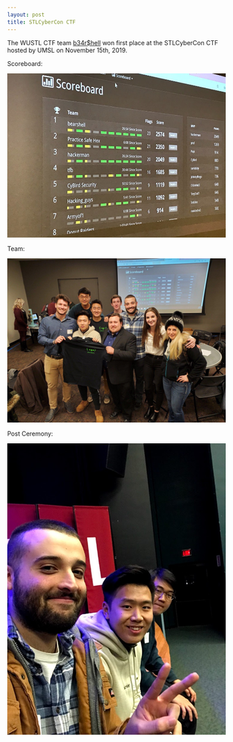 ```yaml
---
layout: post
title: STLCyberCon CTF
---
```


The WUSTL CTF team [b34r$hell](https://wustl-bearshell.github.io/) won first place at the STLCyberCon CTF hosted by UMSL on November 15th, 2019.

Scoreboard:

![Win](/images/conf/stlcybercon/stlcybercon.jpg)

Team:

![Team](/images/conf/stlcybercon/team.jpg)

Post Ceremony:

![Team](/images/conf/stlcybercon/stlcybercon2.jpg)